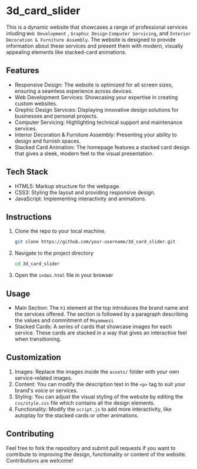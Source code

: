 # 3d_card_slider
This is a dynamic website that showcases a range of professional services inluding `Web Development` , `Graphic Design` `Computer Servicing`, and `Interior Decoration & Furniture Assembly`. The website is designed to provide information about these services and present them with modern, visually appealing elements like stacked-card animations.

## Features
- Responsive Design: The website is optimized for all screen sizes, ensuring a seamless experience across devices.
- Web Development Services: Showcasing your expertise in creating custom websites.
- Grephic Design Services: Displaying innovative design solutions for businesses and personal projects.
- Computer Servicing: Highlighting technical support and maintenance services.
- Interior Decoration & Furniture Assembly: Presenting your ability to design and furnish spaces.
- Stacked Card Animation: The homepage features a stacked card design that gives a sleek, modern feel to the visual presentation.

## Tech Stack
- HTML5: Markup structure for the webpage.
- CSS3: Styling the layout and providing responsive design.
- JavaScript: Implementing interactivity and animations.

## Instructions
1. Clone the repo to your local machine.
    ```bash
    git clone https://github.com/your-username/3d_card_slider.git
    ```
2. Navigate to the project directory
    ```bash
    cd 3d_card_slider
    ```
3. Open the `index.html` file in your browser

## Usage
- Main Section: The `h1` element at the top introduces the brand name and the services offered. The section is followed by a paragraph describing the values and commitment of `Mnyamwezi`
- Stacked Cards: A series of cards that showcase images for each service. These cards are stacked in a way that gives an interactive feel when transitioning.

## Customization
1. Images: Replace the images inside the `assets/` folder with your own service-related images.
2. Content: You can modify the description text in the `<p>` tag to suit your brand's voice or services.
3. Styling: You can adjust the visual styling of the website by editing the `css/style.css` file which contains all the design elements.
4. Functionality: Modify the `script.js` to add more interactivity, like autoplay for the stacked cards or other animations.

## Contributing
Feel free to fork the repository and submit pull requests if you want to contribute to improving the design, functionality or content of the website.
Contributions are welcome!

